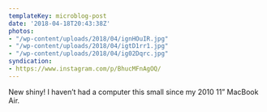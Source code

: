 ```yaml
---
templateKey: microblog-post
date: '2018-04-18T20:43:38Z'
photos:
- "/wp-content/uploads/2018/04/ignHOuIR.jpg"
- "/wp-content/uploads/2018/04/igtD1rr1.jpg"
- "/wp-content/uploads/2018/04/ig02Dqrc.jpg"
syndication:
- https://www.instagram.com/p/BhucMFnAgOQ/
---
```


New shiny! I haven’t had a computer this small since my 2010 11” MacBook Air.

